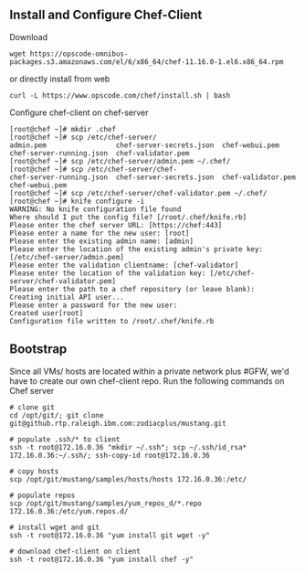 ## Install and Configure Chef-Client    
Download    

	wget https://opscode-omnibus-packages.s3.amazonaws.com/el/6/x86_64/chef-11.16.0-1.el6.x86_64.rpm

or directly install from web    

	curl -L https://www.opscode.com/chef/install.sh | bash

Configure chef-client on chef-server

	[root@chef ~]# mkdir .chef
	[root@chef ~]# scp /etc/chef-server/
	admin.pem                 chef-server-secrets.json  chef-webui.pem            
	chef-server-running.json  chef-validator.pem        
	[root@chef ~]# scp /etc/chef-server/admin.pem ~/.chef/
	[root@chef ~]# scp /etc/chef-server/chef-
	chef-server-running.json  chef-server-secrets.json  chef-validator.pem        chef-webui.pem
	[root@chef ~]# scp /etc/chef-server/chef-validator.pem ~/.chef/
	[root@chef ~]# knife configure -i
	WARNING: No knife configuration file found
	Where should I put the config file? [/root/.chef/knife.rb] 
	Please enter the chef server URL: [https://chef:443] 
	Please enter a name for the new user: [root] 
	Please enter the existing admin name: [admin] 
	Please enter the location of the existing admin's private key: [/etc/chef-server/admin.pem] 
	Please enter the validation clientname: [chef-validator] 
	Please enter the location of the validation key: [/etc/chef-server/chef-validator.pem] 
	Please enter the path to a chef repository (or leave blank): 
	Creating initial API user...
	Please enter a password for the new user: 
	Created user[root]
	Configuration file written to /root/.chef/knife.rb

## Bootstrap
Since all VMs/ hosts are located within a private network plus #GFW, we'd have to create our own chef-client repo. Run the following commands on Chef server

	# clone git
	cd /opt/git/; git clone git@github.rtp.raleigh.ibm.com:zodiacplus/mustang.git

	# populate .ssh/* to client
	ssh -t root@172.16.0.36 "mkdir ~/.ssh"; scp ~/.ssh/id_rsa* 172.16.0.36:~/.ssh/; ssh-copy-id root@172.16.0.36

	# copy hosts
	scp /opt/git/mustang/samples/hosts/hosts 172.16.0.36:/etc/

	# populate repos
	scp /opt/git/mustang/samples/yum_repos_d/*.repo 172.16.0.36:/etc/yum.repos.d/

	# install wget and git
	ssh -t root@172.16.0.36 "yum install git wget -y"

	# download chef-client on client
	ssh -t root@172.16.0.36 "yum install chef -y"
